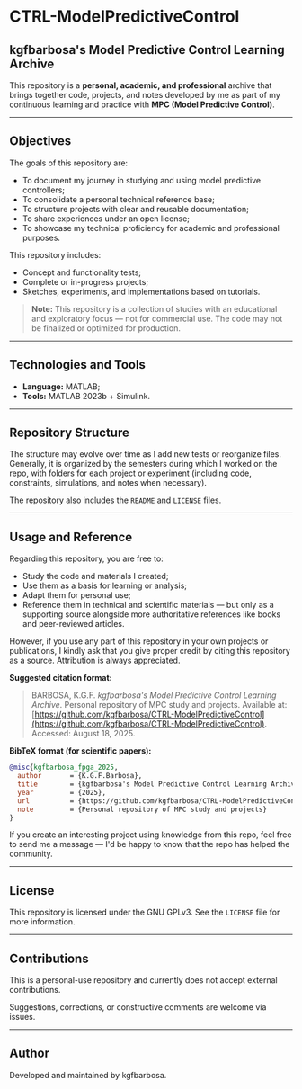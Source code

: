 # CTRL-ModelPredictiveControl
## kgfbarbosa's Model Predictive Control Learning Archive

This repository is a **personal, academic, and professional** archive that brings together code, projects, and notes developed by me as part of my continuous learning and practice with **MPC (Model Predictive Control)**.

---

## Objectives

The goals of this repository are:

- To document my journey in studying and using model predictive controllers;  
- To consolidate a personal technical reference base;  
- To structure projects with clear and reusable documentation;  
- To share experiences under an open license;  
- To showcase my technical proficiency for academic and professional purposes.

This repository includes:

- Concept and functionality tests;  
- Complete or in-progress projects;  
- Sketches, experiments, and implementations based on tutorials.

> **Note:** This repository is a collection of studies with an educational and exploratory focus — not for commercial use. The code may not be finalized or optimized for production.

---

## Technologies and Tools

- **Language:** MATLAB;
- **Tools:** MATLAB 2023b + Simulink.

---

## Repository Structure

The structure may evolve over time as I add new tests or reorganize files. Generally, it is organized by the semesters during which I worked on the repo, with folders for each project or experiment (including code, constraints, simulations, and notes when necessary).

The repository also includes the `README` and `LICENSE` files.

---

## Usage and Reference

Regarding this repository, you are free to:

- Study the code and materials I created;  
- Use them as a basis for learning or analysis;  
- Adapt them for personal use;  
- Reference them in technical and scientific materials — but only as a supporting source alongside more authoritative references like books and peer-reviewed articles.

However, if you use any part of this repository in your own projects or publications, I kindly ask that you give proper credit by citing this repository as a source. Attribution is always appreciated.

**Suggested citation format:**

> BARBOSA, K.G.F. *kgfbarbosa's Model Predictive Control Learning Archive*. Personal repository of MPC study and projects. Available at: [https://github.com/kgfbarbosa/CTRL-ModelPredictiveControl](https://github.com/kgfbarbosa/CTRL-ModelPredictiveControl). Accessed: August 18, 2025.

**BibTeX format (for scientific papers):**

```bibtex
@misc{kgfbarbosa_fpga_2025,
  author       = {K.G.F.Barbosa},
  title        = {kgfbarbosa's Model Predictive Control Learning Archive},
  year         = {2025},
  url          = {https://github.com/kgfbarbosa/CTRL-ModelPredictiveControl},
  note         = {Personal repository of MPC study and projects}
}
```
If you create an interesting project using knowledge from this repo, feel free to send me a message — I'd be happy to know that the repo has helped the community.

---

## License

This repository is licensed under the GNU GPLv3.
See the `LICENSE` file for more information.

---

## Contributions

This is a personal-use repository and currently does not accept external contributions.

Suggestions, corrections, or constructive comments are welcome via issues.

---

## Author

Developed and maintained by kgfbarbosa.
